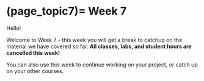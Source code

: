 (page_topic7)=
Week 7
=======================

Hello!

Welcome to Week 7 - this week you will get a break to catchup on the material we have covered so far.
**All classes, labs, and student hours are cancelled this week!**

You can also use this week to continue working on your project, or catch up on your other courses.